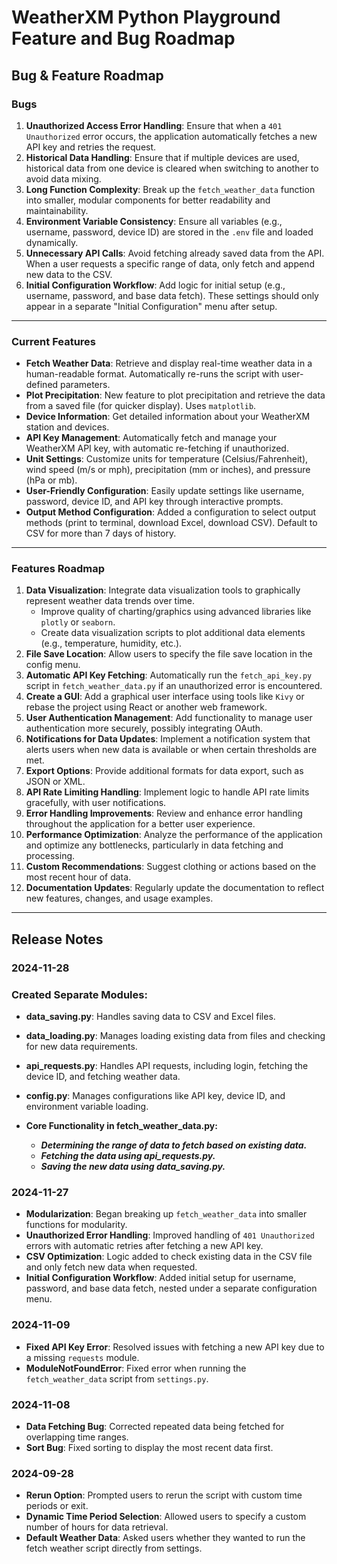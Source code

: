 # WeatherXM Python Playground Feature and Bug Roadmap

## Bug & Feature Roadmap

### Bugs

1. **Unauthorized Access Error Handling**: Ensure that when a `401 Unauthorized` error occurs, the application automatically fetches a new API key and retries the request.
2. **Historical Data Handling**: Ensure that if multiple devices are used, historical data from one device is cleared when switching to another to avoid data mixing.
3. **Long Function Complexity**: Break up the `fetch_weather_data` function into smaller, modular components for better readability and maintainability.
4. **Environment Variable Consistency**: Ensure all variables (e.g., username, password, device ID) are stored in the `.env` file and loaded dynamically.
5. **Unnecessary API Calls**: Avoid fetching already saved data from the API. When a user requests a specific range of data, only fetch and append new data to the CSV.
6. **Initial Configuration Workflow**: Add logic for initial setup (e.g., username, password, and base data fetch). These settings should only appear in a separate "Initial Configuration" menu after setup.

---

### Current Features

- **Fetch Weather Data**: Retrieve and display real-time weather data in a human-readable format. Automatically re-runs the script with user-defined parameters.
- **Plot Precipitation**: New feature to plot precipitation and retrieve the data from a saved file (for quicker display). Uses `matplotlib`.
- **Device Information**: Get detailed information about your WeatherXM station and devices.
- **API Key Management**: Automatically fetch and manage your WeatherXM API key, with automatic re-fetching if unauthorized.
- **Unit Settings**: Customize units for temperature (Celsius/Fahrenheit), wind speed (m/s or mph), precipitation (mm or inches), and pressure (hPa or mb).
- **User-Friendly Configuration**: Easily update settings like username, password, device ID, and API key through interactive prompts.
- **Output Method Configuration**: Added a configuration to select output methods (print to terminal, download Excel, download CSV). Default to CSV for more than 7 days of history.

---

### Features Roadmap

1. **Data Visualization**: Integrate data visualization tools to graphically represent weather data trends over time.
   - Improve quality of charting/graphics using advanced libraries like `plotly` or `seaborn`.
   - Create data visualization scripts to plot additional data elements (e.g., temperature, humidity, etc.).
2. **File Save Location**: Allow users to specify the file save location in the config menu.
3. **Automatic API Key Fetching**: Automatically run the `fetch_api_key.py` script in `fetch_weather_data.py` if an unauthorized error is encountered.
4. **Create a GUI**: Add a graphical user interface using tools like `Kivy` or rebase the project using React or another web framework.
5. **User Authentication Management**: Add functionality to manage user authentication more securely, possibly integrating OAuth.
6. **Notifications for Data Updates**: Implement a notification system that alerts users when new data is available or when certain thresholds are met.
7. **Export Options**: Provide additional formats for data export, such as JSON or XML.
8. **API Rate Limiting Handling**: Implement logic to handle API rate limits gracefully, with user notifications.
9. **Error Handling Improvements**: Review and enhance error handling throughout the application for a better user experience.
10. **Performance Optimization**: Analyze the performance of the application and optimize any bottlenecks, particularly in data fetching and processing.
11. **Custom Recommendations**: Suggest clothing or actions based on the most recent hour of data.
12. **Documentation Updates**: Regularly update the documentation to reflect new features, changes, and usage examples.

---

## Release Notes


### 2024-11-28

### Created Separate Modules:
- **data_saving.py**: Handles saving data to CSV and Excel files.
- **data_loading.py**: Manages loading existing data from files and checking for new data requirements.
- **api_requests.py**: Handles API requests, including login, fetching the device ID, and fetching weather data.
- **config.py**: Manages configurations like API key, device ID, and environment variable loading.


- **Core Functionality in fetch_weather_data.py:**

  - ***Determining the range of data to fetch based on existing data.***
  - ***Fetching the data using api_requests.py.***
  - ***Saving the new data using data_saving.py.***

### 2024-11-27
- **Modularization**: Began breaking up `fetch_weather_data` into smaller functions for modularity.
- **Unauthorized Error Handling**: Improved handling of `401 Unauthorized` errors with automatic retries after fetching a new API key.
- **CSV Optimization**: Logic added to check existing data in the CSV file and only fetch new data when requested.
- **Initial Configuration Workflow**: Added initial setup for username, password, and base data fetch, nested under a separate configuration menu.

### 2024-11-09
- **Fixed API Key Error**: Resolved issues with fetching a new API key due to a missing `requests` module.
- **ModuleNotFoundError**: Fixed error when running the `fetch_weather_data` script from `settings.py`.

### 2024-11-08
- **Data Fetching Bug**: Corrected repeated data being fetched for overlapping time ranges.
- **Sort Bug**: Fixed sorting to display the most recent data first.

### 2024-09-28
- **Rerun Option**: Prompted users to rerun the script with custom time periods or exit.
- **Dynamic Time Period Selection**: Allowed users to specify a custom number of hours for data retrieval.
- **Default Weather Data**: Asked users whether they wanted to run the fetch weather script directly from settings.
